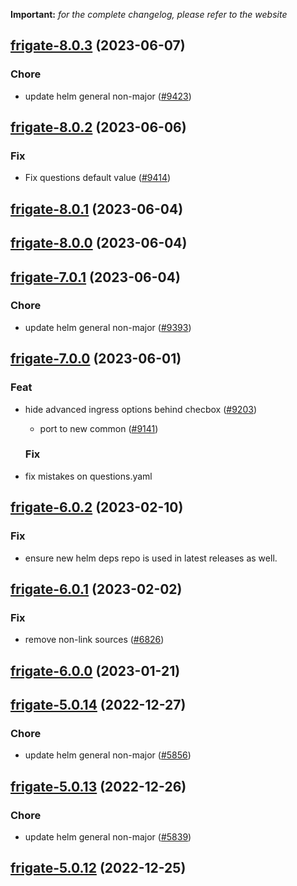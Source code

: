 **Important:**
*for the complete changelog, please refer to the website*




## [frigate-8.0.3](https://github.com/truecharts/charts/compare/frigate-8.0.2...frigate-8.0.3) (2023-06-07)

### Chore

- update helm general non-major ([#9423](https://github.com/truecharts/charts/issues/9423))
  
  


## [frigate-8.0.2](https://github.com/truecharts/charts/compare/frigate-8.0.1...frigate-8.0.2) (2023-06-06)

### Fix

- Fix questions default value ([#9414](https://github.com/truecharts/charts/issues/9414))
  
  


## [frigate-8.0.1](https://github.com/truecharts/charts/compare/frigate-8.0.0...frigate-8.0.1) (2023-06-04)




## [frigate-8.0.0](https://github.com/truecharts/charts/compare/frigate-7.0.1...frigate-8.0.0) (2023-06-04)




## [frigate-7.0.1](https://github.com/truecharts/charts/compare/frigate-7.0.0...frigate-7.0.1) (2023-06-04)

### Chore

- update helm general non-major ([#9393](https://github.com/truecharts/charts/issues/9393))
  
  


## [frigate-7.0.0](https://github.com/truecharts/charts/compare/frigate-6.0.2...frigate-7.0.0) (2023-06-01)

### Feat

- hide advanced ingress options behind checbox ([#9203](https://github.com/truecharts/charts/issues/9203))
  - port to new common ([#9141](https://github.com/truecharts/charts/issues/9141))
  
  ### Fix

- fix mistakes on questions.yaml
  
  


## [frigate-6.0.2](https://github.com/truecharts/charts/compare/frigate-6.0.1...frigate-6.0.2) (2023-02-10)

### Fix

- ensure new helm deps repo is used in latest releases as well.
  
  


## [frigate-6.0.1](https://github.com/truecharts/charts/compare/frigate-6.0.0...frigate-6.0.1) (2023-02-02)

### Fix

- remove non-link sources ([#6826](https://github.com/truecharts/charts/issues/6826))
  
  


## [frigate-6.0.0](https://github.com/truecharts/charts/compare/frigate-5.0.14...frigate-6.0.0) (2023-01-21)




## [frigate-5.0.14](https://github.com/truecharts/charts/compare/frigate-5.0.13...frigate-5.0.14) (2022-12-27)

### Chore

- update helm general non-major ([#5856](https://github.com/truecharts/charts/issues/5856))
  
  


## [frigate-5.0.13](https://github.com/truecharts/charts/compare/frigate-5.0.12...frigate-5.0.13) (2022-12-26)

### Chore

- update helm general non-major ([#5839](https://github.com/truecharts/charts/issues/5839))
  
  


## [frigate-5.0.12](https://github.com/truecharts/charts/compare/frigate-5.0.11...frigate-5.0.12) (2022-12-25)
